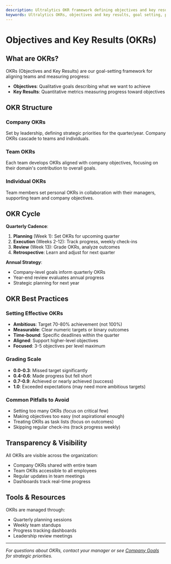 ```yaml
---
description: Ultralytics OKR framework defining objectives and key results for transparent goal-setting, performance tracking, and strategic alignment across the organization.
keywords: Ultralytics OKRs, objectives and key results, goal setting, performance metrics, strategic planning, team alignment
---
```


# Objectives and Key Results (OKRs)

## What are OKRs?

OKRs (Objectives and Key Results) are our goal-setting framework for aligning teams and measuring progress:

- **Objectives**: Qualitative goals describing what we want to achieve
- **Key Results**: Quantitative metrics measuring progress toward objectives

## OKR Structure

### Company OKRs

Set by leadership, defining strategic priorities for the quarter/year. Company OKRs cascade to teams and individuals.

### Team OKRs

Each team develops OKRs aligned with company objectives, focusing on their domain's contribution to overall goals.

### Individual OKRs

Team members set personal OKRs in collaboration with their managers, supporting team and company objectives.

## OKR Cycle

**Quarterly Cadence**:

1. **Planning** (Week 1): Set OKRs for upcoming quarter
2. **Execution** (Weeks 2-12): Track progress, weekly check-ins
3. **Review** (Week 13): Grade OKRs, analyze outcomes
4. **Retrospective**: Learn and adjust for next quarter

**Annual Strategy**:

- Company-level goals inform quarterly OKRs
- Year-end review evaluates annual progress
- Strategic planning for next year

## OKR Best Practices

### Setting Effective OKRs

- **Ambitious**: Target 70-80% achievement (not 100%)
- **Measurable**: Clear numeric targets or binary outcomes
- **Time-bound**: Specific deadlines within the quarter
- **Aligned**: Support higher-level objectives
- **Focused**: 3-5 objectives per level maximum

### Grading Scale

- **0.0-0.3**: Missed target significantly
- **0.4-0.6**: Made progress but fell short
- **0.7-0.9**: Achieved or nearly achieved (success)
- **1.0**: Exceeded expectations (may need more ambitious targets)

### Common Pitfalls to Avoid

- Setting too many OKRs (focus on critical few)
- Making objectives too easy (not aspirational enough)
- Treating OKRs as task lists (focus on outcomes)
- Skipping regular check-ins (track progress weekly)

## Transparency & Visibility

All OKRs are visible across the organization:

- Company OKRs shared with entire team
- Team OKRs accessible to all employees
- Regular updates in team meetings
- Dashboards track real-time progress

## Tools & Resources

OKRs are managed through:

- Quarterly planning sessions
- Weekly team standups
- Progress tracking dashboards
- Leadership review meetings

---

_For questions about OKRs, contact your manager or see [Company Goals](company-goals.md) for strategic priorities._
